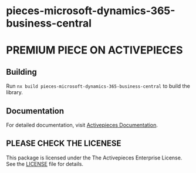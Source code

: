 # pieces-microsoft-dynamics-365-business-central
# PREMIUM PIECE ON ACTIVEPIECES

## Building

Run `nx build pieces-microsoft-dynamics-365-business-central` to build the library.

## Documentation

For detailed documentation, visit [Activepieces Documentation](https://www.activepieces.com/docs/getting-started/introduction).

## PLEASE CHECK THE LICENESE

This package is licensed under the The Activepieces Enterprise License. See the [LICENSE](https://github.com/activepieces/activepieces/blob/main/packages/ee/LICENSE) file for details.